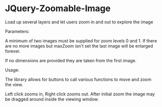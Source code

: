 # JQuery-Zoomable-Image
Load up several layers and let users zoom in and out to explore the image

Parameters:

A minimum of two images must be supplied for zoom levels 0 and 1. If there are no
more images but maxZoom isn't set the last image will be enlarged forever.

If no dimensions are provided they are taken from the first image.

Usage:

The library allows for buttons to call various functions to move and zoom the view.

Left click zooms in, Right click zooms out. After initial zoom the image may be 
dragged around inside the viewing window.
